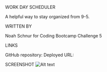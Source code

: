 WORK DAY SCHEDULER

A helpful way to stay organized from 9-5.

WRITTEN BY

Noah Schnur for Coding Bootcamp Challenge 5

LINKS

GitHub repository:
Deployed URL:

SCREENSHOT
![Alt text](./Daily-Planner.jpg "Daily Planner")